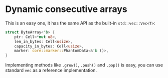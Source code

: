# Dynamic consecutive arrays

This is an easy one, it has the same API as the built-in `std::vec::Vec<T>`:

```rust
struct ByteArray<'b> {
    ptr: Cell<*mut u8>,
    len_in_bytes: Cell<usize>,
    capacity_in_bytes: Cell<usize>,
    marker: core::marker::PhantomData<&'b ()>,
}
```

Implementing methods like `.grow()`, `.push()` and `.pop()` is easy, you can use standard `vec` as a reference implementation.
